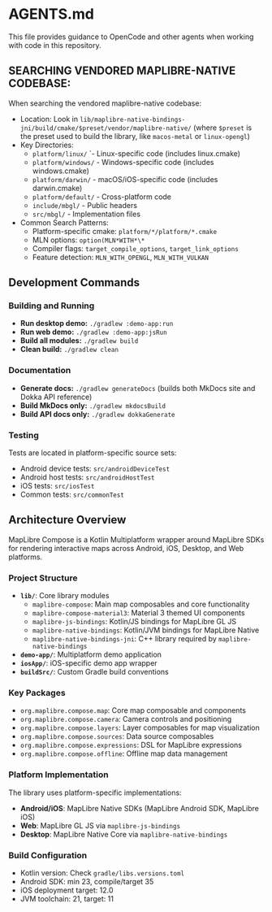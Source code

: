 # AGENTS.md

This file provides guidance to OpenCode and other agents when working with code
in this repository.

## SEARCHING VENDORED MAPLIBRE-NATIVE CODEBASE:

When searching the vendored maplibre-native codebase:

- Location: Look in
  `lib/maplibre-native-bindings-jni/build/cmake/$preset/vendor/maplibre-native/`
  (where `$preset` is the preset used to build the library, like `macos-metal`
  or `linux-opengl`)
- Key Directories:
  - `platform/linux/` `- Linux-specific code (includes linux.cmake)
  - `platform/windows/` - Windows-specific code (includes windows.cmake)
  - `platform/darwin/` - macOS/iOS-specific code (includes darwin.cmake)
  - `platform/default/` - Cross-platform code
  - `include/mbgl/` - Public headers
  - `src/mbgl/` - Implementation files
- Common Search Patterns:
  - Platform-specific cmake: `platform/*/platform/*.cmake`
  - MLN options: `option(MLN*WITH*\*`
  - Compiler flags: `target_compile_options`, `target_link_options`
  - Feature detection: `MLN_WITH_OPENGL`, `MLN_WITH_VULKAN`

## Development Commands

### Building and Running

- **Run desktop demo:** `./gradlew :demo-app:run`
- **Run web demo:** `./gradlew :demo-app:jsRun`
- **Build all modules:** `./gradlew build`
- **Clean build:** `./gradlew clean`

### Documentation

- **Generate docs:** `./gradlew generateDocs` (builds both MkDocs site and Dokka
  API reference)
- **Build MkDocs only:** `./gradlew mkdocsBuild`
- **Build API docs only:** `./gradlew dokkaGenerate`

### Testing

Tests are located in platform-specific source sets:

- Android device tests: `src/androidDeviceTest`
- Android host tests: `src/androidHostTest`
- iOS tests: `src/iosTest`
- Common tests: `src/commonTest`

## Architecture Overview

MapLibre Compose is a Kotlin Multiplatform wrapper around MapLibre SDKs for
rendering interactive maps across Android, iOS, Desktop, and Web platforms.

### Project Structure

- **`lib/`**: Core library modules
  - `maplibre-compose`: Main map composables and core functionality
  - `maplibre-compose-material3`: Material 3 themed UI components
  - `maplibre-js-bindings`: Kotlin/JS bindings for MapLibre GL JS
  - `maplibre-native-bindings`: Kotlin/JVM bindings for MapLibre Native
  - `maplibre-native-bindings-jni`: C++ library required by
    `maplibre-native-bindings`
- **`demo-app/`**: Multiplatform demo application
- **`iosApp/`**: iOS-specific demo app wrapper
- **`buildSrc/`**: Custom Gradle build conventions

### Key Packages

- `org.maplibre.compose.map`: Core map composable and components
- `org.maplibre.compose.camera`: Camera controls and positioning
- `org.maplibre.compose.layers`: Layer composables for map visualization
- `org.maplibre.compose.sources`: Data source composables
- `org.maplibre.compose.expressions`: DSL for MapLibre expressions
- `org.maplibre.compose.offline`: Offline map data management

### Platform Implementation

The library uses platform-specific implementations:

- **Android/iOS**: MapLibre Native SDKs (MapLibre Android SDK, MapLibre iOS)
- **Web**: MapLibre GL JS via `maplibre-js-bindings`
- **Desktop**: MapLibre Native Core via `maplibre-native-bindings`

### Build Configuration

- Kotlin version: Check `gradle/libs.versions.toml`
- Android SDK: min 23, compile/target 35
- iOS deployment target: 12.0
- JVM toolchain: 21, target: 11
